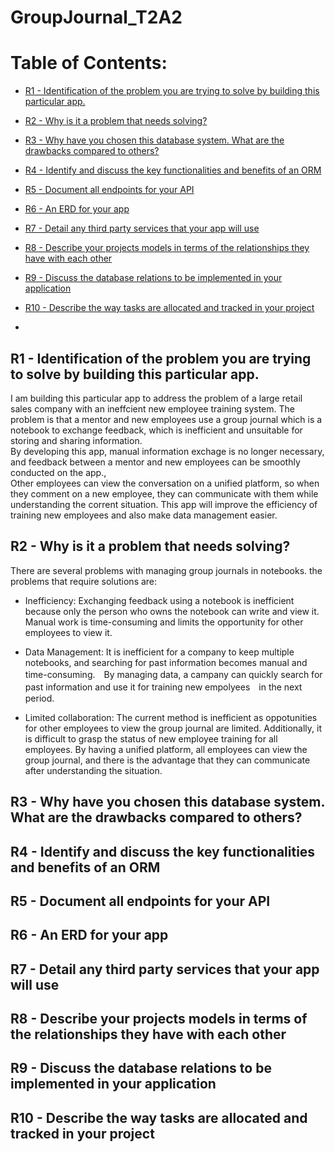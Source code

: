 # GroupJournal_T2A2

# Table of Contents:

- [R1 - Identification of the problem you are trying to solve by building this particular app.](#anchor1)
- [R2 - Why is it a problem that needs solving?](#anchor2)
- [R3 - Why have you chosen this database system. What are the drawbacks compared to others?](#anchor3)
- [R4 - Identify and discuss the key functionalities and benefits of an ORM
](#anchor4)
- [R5 - Document all endpoints for your API](#anchor5)
- [R6 - An ERD for your app
](#anchor6)
- [R7 - Detail any third party services that your app will use](#anchor7)
- [R8 - Describe your projects models in terms of the relationships they have with each other](#anchor8)
- [R9 - Discuss the database relations to be implemented in your application
](#anchor9)
- [R10 - Describe the way tasks are allocated and tracked in your project
](#anchor10)

- [](#anchor11)


<a id="anchor1"></a>

## R1 - Identification of the problem you are trying to solve by building this particular app.
I am building this particular app to address the problem of a large retail sales company with an ineffcient new employee training system. The problem is that a mentor and new employees use a group journal which is a notebook to exchange feedback, which is inefficient and unsuitable for storing and sharing information.<br>
By developing this app, manual information exchage is no longer necessary, and feedback between a mentor and new employees can be smoothly conducted on the app.,<br>
Other employees can view the conversation on a unified platform, so when they comment on a new employee, they can communicate with them while understanding the corrent situation. This app will improve the efficiency of training new employees and also make data management easier.


<a id="anchor2"></a>

## R2 - Why is it a problem that needs solving?
There are several problems with managing group journals in notebooks. the problems that require solutions are:<br>

- Inefficiency: Exchanging feedback using a notebook is inefficient because only the person who owns the notebook can write and view it. Manual work is time-consuming and limits the opportunity for other employees to view it.

- Data Management: It is inefficient for a company to keep multiple notebooks, and searching for past information becomes manual and time-consuming.　By managing data, a campany can quickly search for past information and use it for training new empolyees　in the next period.

- Limited collaboration: The current method is inefficient as oppotunities for other employees to view the group journal are limited. Additionally, it is difficult to grasp the status of new employee training for all employees. By having a unified platform, all employees can view the group journal, and there is the advantage that they can communicate after understanding the situation.

<a id="anchor3"></a>

## R3 - Why have you chosen this database system. What are the drawbacks compared to others?

<a id="anchor4"></a>

## R4 - Identify and discuss the key functionalities and benefits of an ORM


<a id="anchor5"></a>

## R5 - Document all endpoints for your API


<a id="anchor6"></a>

## R6 - An ERD for your app


<a id="anchor7"></a>

## R7 - Detail any third party services that your app will use

<a id="anchor8"></a>

## R8 - Describe your projects models in terms of the relationships they have with each other

<a id="anchor9"></a>


## R9 - Discuss the database relations to be implemented in your application

<a id="anchor10"></a>

## R10 - Describe the way tasks are allocated and tracked in your project




